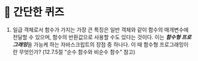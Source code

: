 # 📝 간단한 퀴즈
1. 일급 객체로서 함수가 가지는 가장 큰 특징은 일반 객체와 같이 함수의 매개변수에 전달할 수 있으며, 함수의 반환값으로 사용할 수도 있다는 것이다. 이는 ***함수형 프로그래밍***을 가능케 하는 자바스크립트의 장점 중 하나다. 이 때 함수형 프로그래밍이란 무엇인가? (12.7.5절 "순수 함수와 비순수 함수" 참고)
